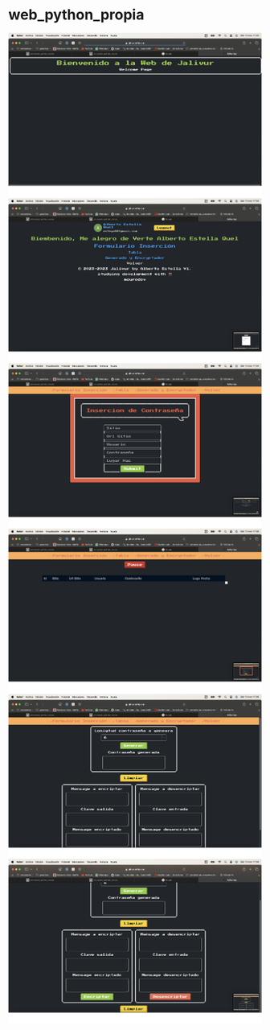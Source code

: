 # web_python_propia
![](images/captura2.png)
![](images/captura3.png)
![](images/captura4.png)
![](images/captura5.png)
![](images/captura6.png)
![](images/captura1.png)
